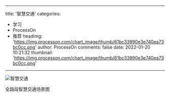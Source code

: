 
---
title: '智慧交通'
categories: 
 - 学习
 - ProcessOn
 - 推荐
headimg: 'https://img.processon.com/chart_image/thumb/61bc33990e3e740ea73bc0cc.png'
author: ProcessOn
comments: false
date: 2022-01-20 10:21:32
thumbnail: 'https://img.processon.com/chart_image/thumb/61bc33990e3e740ea73bc0cc.png'
---

<div>   
<img class="thumb" alt="智慧交通" src="https://img.processon.com/chart_image/thumb/61bc33990e3e740ea73bc0cc.png" referrerpolicy="no-referrer">
<p>全路段智慧交通场景图</p>  
</div>
            